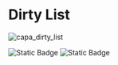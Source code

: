 # Dirty List

![capa_dirty_list](https://github.com/gylmonteiro/carros/assets/49594693/39c4d3b0-a162-429d-920e-9491cb2c2b5d)

![Static Badge](https://img.shields.io/badge/any%20text%20-%20?style=flat) ![Static Badge](https://img.shields.io/badge/python-blue?logo=python&labelColor=black)
